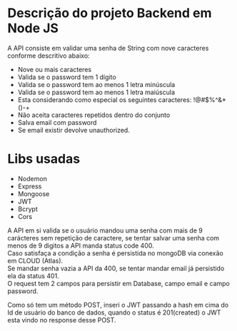 <h1>Descrição do projeto Backend em Node JS</h1>
<p>A API consiste em validar uma senha de String com nove caracteres conforme descritivo abaixo:</p>
<ul>
  <li>Nove ou mais caracteres</li>
  <li>Valida se o password tem 1 dígito</li>
  <li>Valida se o password tem ao menos 1 letra minúscula</li>
  <li>Valida se o password tem ao menos 1 letra maiúscula</li>
  <li>Esta considerando como especial os seguintes caracteres: !@#$%^&*()-+</li>
  <li>Não aceita caracteres repetidos dentro do conjunto</li>
  <li>Salva email com password</li>
  <li>Se email existir devolve unauthorized.</li>
</ul>
<h1>Libs usadas</h1>
<ul>
  <li>Nodemon</li>
  <li>Express</li>
  <li>Mongoose</li>
  <li>JWT</li>
  <li>Bcrypt</li>
  <li>Cors</li>
</ul>
<p>A API em si valida se o usuário mandou uma senha com mais de 9 carácteres sem repetição de caractere, se tentar salvar uma senha com menos de 9 digitos a API manda status code 400.<br>
Caso satisfaça a condição a senha é persistida no mongoDB via conexão em CLOUD (Atlas).<br>
Se mandar senha vazia a API da 400, se tentar mandar email já persistido ela da status 401.<br>
O request tem 2 campos para persistir em Database, campo email e campo password.
</p>
<p>Como só tem um método POST, inseri o JWT passando a hash em cima do Id de usuário do banco de dados, quando o status é 201(created) o JWT esta vindo no response desse POST.</p>



